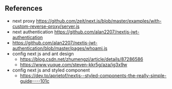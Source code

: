 

## References

* next proxy https://github.com/zeit/next.js/blob/master/examples/with-custom-reverse-proxy/server.js
* next authentication https://github.com/alan2207/nextjs-jwt-authentication
* https://github.com/alan2207/nextjs-jwt-authentication/blob/master/pages/whoami.js
* config next js and ant design 
    * https://blog.csdn.net/zhumengzj/article/details/87286586
    * https://www.yuque.com/steven-kkr5g/aza/ig3x9w
* config next js and styled component
    * https://dev.to/aprietof/nextjs--styled-components-the-really-simple-guide----101c
